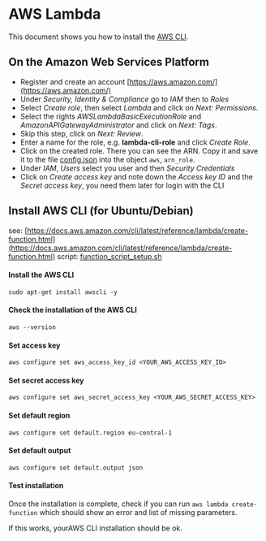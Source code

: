 # AWS Lambda

This document shows you how to install the [AWS CLI](https://docs.aws.amazon.com/cli/latest/userguide/cli-chap-install.html).

## On the Amazon Web Services Platform

  - Register and create an account [https://aws.amazon.com/](https://aws.amazon.com/)
  - Under *Security, Identity & Compliance* go to *IAM* then to *Roles*
  - Select *Create role*, then select *Lambda* and click on *Next: Permissions*.
  - Select the rights *AWSLambdaBasicExecutionRole* and *AmazonAPIGatewayAdministrator* and click on *Next: Tags*.
  - Skip this step, click on *Next: Review*.
  - Enter a name for the role, e.g. **lambda-cli-role** and click *Create Role*.
  - Click on the created role. There you can see the ARN. Copy it and save it to the file [config.json](../main/config.json) into the object `aws`, `arn_role`.
  - Under *IAM*, *Users* select you user and then *Security Credentials*
  - Click on *Create access key* and note down the *Access key ID* and the *Secret access key*, you need them later for login with the CLI

## Install AWS CLI (for Ubuntu/Debian)

see: [https://docs.aws.amazon.com/cli/latest/reference/lambda/create-function.html](https://docs.aws.amazon.com/cli/latest/reference/lambda/create-function.html)
script: [function_script_setup.sh](function_script_setup.sh)

#### Install the AWS CLI
`sudo apt-get install awscli -y`

#### Check the installation of the AWS CLI
`aws --version`

#### Set access key
`aws configure set aws_access_key_id <YOUR_AWS_ACCESS_KEY_ID>`

#### Set secret access key
`aws configure set aws_secret_access_key <YOUR_AWS_SECRET_ACCESS_KEY>`

#### Set default region
`aws configure set default.region eu-central-1`

#### Set default output
`aws configure set default.output json`

#### Test installation

Once the installation is complete, check if you can run `aws lambda create-function` which should show an error and list of missing parameters.

If this works, yourAWS CLI installation should be ok.